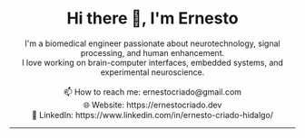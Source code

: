 <h1 align="center">Hi there 👋, I'm Ernesto</h1>

<p align="center">
  I'm a biomedical engineer passionate about neurotechnology, signal processing, and human enhancement.<br/>
  I love working on brain-computer interfaces, embedded systems, and experimental neuroscience.<br/><br/>
  📫 How to reach me: ernestocriado@gmail.com<br/>
  🌐 Website: https://ernestocriado.dev<br/>
  💼 LinkedIn: https://www.linkedin.com/in/ernesto-criado-hidalgo/
</p>

---

<!--

<p align="center">
  <img src="https://github-readme-stats.vercel.app/api?username=ernestocriado&show_icons=true&theme=default" />
</p>
